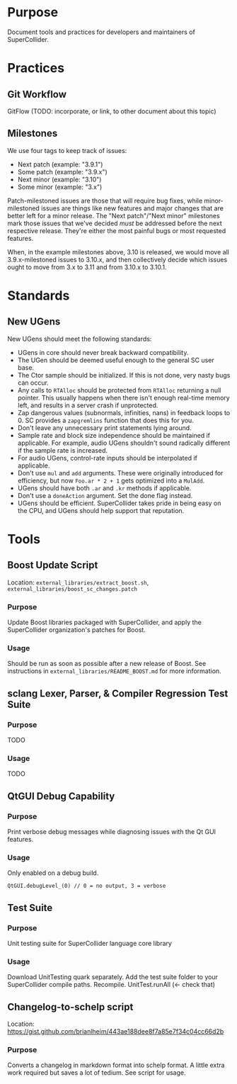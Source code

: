 Purpose
=======

Document tools and practices for developers and maintainers of SuperCollider.

Practices
=========

Git Workflow
------------

GitFlow (TODO: incorporate, or link, to other document about this topic)

Milestones
----------

We use four tags to keep track of issues:

- Next patch (example: "3.9.1")
- Some patch (example: "3.9.x")
- Next minor (example: "3.10")
- Some minor (example: "3.x")

Patch-milestoned issues are those that will require bug fixes, while minor-milestoned issues are things like
new features and major changes that are better left for a minor release. The "Next patch"/"Next minor"
milestones mark those issues that we've decided _must_ be addressed before the next respective release. They're
either the most painful bugs or most requested features.

When, in the example milestones above, 3.10 is released, we would move all 3.9.x-milestoned issues to 3.10.x,
and then collectively decide which issues ought to move from 3.x to 3.11 and from 3.10.x to 3.10.1.

Standards
=========

New UGens
---------

New UGens should meet the following standards:

- UGens in core should never break backward compatibility.
- The UGen should be deemed useful enough to the general SC user base.
- The Ctor sample should be initialized. If this is not done, very nasty bugs can occur.
- Any calls to `RTAlloc` should be protected from `RTAlloc` returning a null pointer. This usually happens when there isn't enough real-time memory left, and results in a server crash if unprotected.
- Zap dangerous values (subnormals, infinities, nans) in feedback loops to 0. SC provides a `zapgremlins` function that does this for you.
- Don't leave any unnecessary print statements lying around.
- Sample rate and block size independence should be maintained if applicable. For example, audio UGens shouldn't sound radically different if the sample rate is increased.
- For audio UGens, control-rate inputs should be interpolated if applicable.
- Don't use `mul` and `add` arguments. These were originally introduced for efficiency, but now `Foo.ar * 2 + 1` gets optimized into a `MulAdd`.
- UGens should have both `.ar` and `.kr` methods if applicable.
- Don't use a `doneAction` argument. Set the done flag instead.
- UGens should be efficient. SuperCollider takes pride in being easy on the CPU, and UGens should help support that reputation.

Tools
=====

Boost Update Script
-------------------

Location: `external_libraries/extract_boost.sh`, `external_libraries/boost_sc_changes.patch`

### Purpose

Update Boost libraries packaged with SuperCollider, and apply the SuperCollider organization's patches for Boost.

### Usage

Should be run as soon as possible after a new release of Boost. See instructions in `external_libraries/README_BOOST.md` for more information.

sclang Lexer, Parser, & Compiler Regression Test Suite
------------------------------------------------------

### Purpose

TODO

### Usage

TODO

QtGUI Debug Capability
----------------------

### Purpose

Print verbose debug messages while diagnosing issues with the Qt GUI features.

### Usage

Only enabled on a debug build.

```sclang
QtGUI.debugLevel_(0) // 0 = no output, 3 = verbose
```

Test Suite
----------

### Purpose

Unit testing suite for SuperCollider language core library

### Usage

Download UnitTesting quark separately. Add the test suite folder to your SuperCollider compile paths. Recompile. UnitTest.runAll (<- check that)

Changelog-to-schelp script
--------------------------

Location: https://gist.github.com/brianlheim/443ae188dee8f7a85e7f34c04cc66d2b

### Purpose

Converts a changelog in markdown format into schelp format. A little extra work required but saves a lot of tedium. See script for usage.

